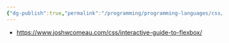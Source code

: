 ```yaml
---
{"dg-publish":true,"permalink":"/programming/programming-languages/css/flexbox-resources/"}
---
```


- https://www.joshwcomeau.com/css/interactive-guide-to-flexbox/
